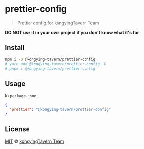 # prettier-config

> Prettier config for kongyingTavern Team

**DO NOT use it in your own project if you don't know what it's for**

## Install

```sh
npm i -D @kongying-tavern/prettier-config
# yarn add @kongying-tavern/prettier-config -D
# pnpm i @kongying-tavern/prettier-config
```

## Usage

In `package.json`:

```json
{
  "prettier": "@kongying-tavern/prettier-config"
}
```

## License

[MIT](https://github.com/kongying-tavern/design/blob/main/LICENSE) &copy; [kongyingTavern Team](https://github.com/kongying-tavern)
